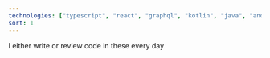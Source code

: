 ```yaml
---
technologies: ["typescript", "react", "graphql", "kotlin", "java", "android"]
sort: 1
---
```


I either write or review code in these every day
